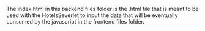 The index.html in this backend files folder is the .html file that is meant to be used with the HotelsSeverlet to input the data that will be eventually consumed by the javascript in the frontend files folder.

